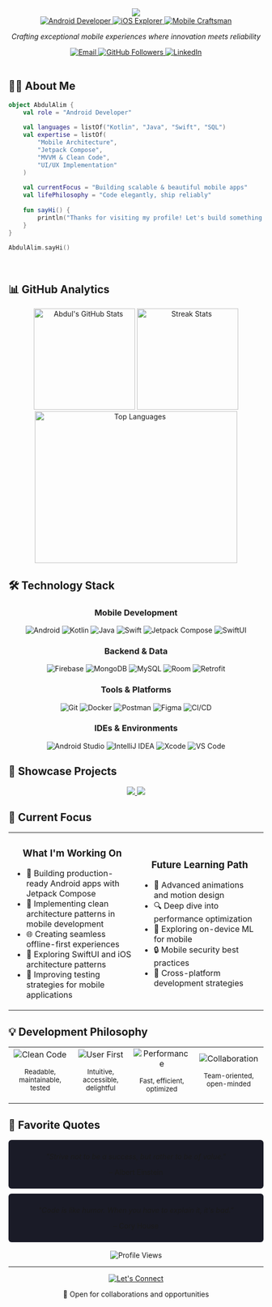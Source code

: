 <div align="center">
  <img src="https://readme-typing-svg.herokuapp.com/?lines=Hello,%20World!%20👋;I'm%20Abdul%20Alim....;Mobile%20Developer%20Extraordinaire&font=Fira%20Code&center=true&width=600&height=50&duration=3000&pause=1000">
</div>

<div align="center">
  <a href="https://github.com/alims-repo">
    <img src="https://img.shields.io/badge/Android-Developer-3DDC84?style=for-the-badge&logo=android&logoColor=white" alt="Android Developer"/>
  </a>
  <a href="https://github.com/alims-repo">
    <img src="https://img.shields.io/badge/iOS-Explorer-000000?style=for-the-badge&logo=apple&logoColor=white" alt="iOS Explorer"/>
  </a>
  <a href="https://github.com/alims-repo">
    <img src="https://img.shields.io/badge/Mobile-Craftsman-1DA1F2?style=for-the-badge&logo=react&logoColor=white" alt="Mobile Craftsman"/>
  </a>
</div>

<p align="center">
  <i>Crafting exceptional mobile experiences where innovation meets reliability</i>
</p>

<div align="center">
  <a href="mailto:sourav.0.alim@gmail.com">
    <img src="https://img.shields.io/badge/Email-D14836?style=for-the-badge&logo=gmail&logoColor=white" alt="Email"/>
  </a>
  <a href="https://github.com/alims-repo">
    <img src="https://img.shields.io/github/followers/alims-repo?label=Follow&style=for-the-badge&logo=github" alt="GitHub Followers"/>
  </a>
  <a href="https://linkedin.com/">
    <img src="https://img.shields.io/badge/LinkedIn-0077B5?style=for-the-badge&logo=linkedin&logoColor=white" alt="LinkedIn"/>
  </a>
</div>

<br>

## 👨‍💻 About Me

```kotlin
object AbdulAlim {
    val role = "Android Developer"
    
    val languages = listOf("Kotlin", "Java", "Swift", "SQL")
    val expertise = listOf(
        "Mobile Architecture", 
        "Jetpack Compose", 
        "MVVM & Clean Code",
        "UI/UX Implementation"
    )
    
    val currentFocus = "Building scalable & beautiful mobile apps"
    val lifePhilosophy = "Code elegantly, ship reliably"
    
    fun sayHi() {
        println("Thanks for visiting my profile! Let's build something amazing.")
    }
}

AbdulAlim.sayHi()
```

<br clear="both">

## 📊 GitHub Analytics

<div align="center">
  <img height="200em" src="https://github-readme-stats.vercel.app/api?username=alims-repo&show_icons=true&theme=tokyonight&hide_border=true&count_private=true&bg_color=1a1b27&text_color=a9fef7&icon_color=f8d847&title_color=fe6e96" alt="Abdul's GitHub Stats" />
  <img height="200em" src="https://github-readme-streak-stats.herokuapp.com/?user=alims-repo&theme=tokyonight&hide_border=true&background=1a1b27&stroke=fe6e96&ring=f8d847&fire=fe6e96&currStreakNum=a9fef7&sideNums=a9fef7&currStreakLabel=f8d847&sideLabels=fe6e96&dates=a9fef7" alt="Streak Stats" />
</div>

<div align="center">
  <img height="300em" width="400em" src="https://github-readme-stats.vercel.app/api/top-langs/?username=alims-repo&theme=tokyonight&hide_border=true&layout=compact&langs_count=8&bg_color=1a1b27&text_color=a9fef7&icon_color=f8d847&title_color=fe6e96" alt="Top Languages" />
</div>

## 🛠️ Technology Stack

<div align="center">
  <h3>Mobile Development</h3>
  <img src="https://img.shields.io/badge/Android-3DDC84?style=for-the-badge&logo=android&logoColor=white" alt="Android" />
  <img src="https://img.shields.io/badge/Kotlin-0095D5?style=for-the-badge&logo=kotlin&logoColor=white" alt="Kotlin" />
  <img src="https://img.shields.io/badge/Java-ED8B00?style=for-the-badge&logo=openjdk&logoColor=white" alt="Java" />
  <img src="https://img.shields.io/badge/Swift-FA7343?style=for-the-badge&logo=swift&logoColor=white" alt="Swift" />
  <img src="https://img.shields.io/badge/Jetpack_Compose-4285F4?style=for-the-badge&logo=jetpackcompose&logoColor=white" alt="Jetpack Compose" />
  <img src="https://img.shields.io/badge/SwiftUI-0D96F6?style=for-the-badge&logo=swift&logoColor=white" alt="SwiftUI" />
  
  <h3>Backend & Data</h3>
  <img src="https://img.shields.io/badge/Firebase-FFCA28?style=for-the-badge&logo=firebase&logoColor=black" alt="Firebase" />
  <img src="https://img.shields.io/badge/MongoDB-4EA94B?style=for-the-badge&logo=mongodb&logoColor=white" alt="MongoDB" />
  <img src="https://img.shields.io/badge/MySQL-00000F?style=for-the-badge&logo=mysql&logoColor=white" alt="MySQL" />
  <img src="https://img.shields.io/badge/Room-3DDC84?style=for-the-badge&logo=android&logoColor=white" alt="Room" />
  <img src="https://img.shields.io/badge/Retrofit-00BFFF?style=for-the-badge&logo=square&logoColor=white" alt="Retrofit" />
  
  <h3>Tools & Platforms</h3>
  <img src="https://img.shields.io/badge/Git-F05032?style=for-the-badge&logo=git&logoColor=white" alt="Git" />
  <img src="https://img.shields.io/badge/Docker-2CA5E0?style=for-the-badge&logo=docker&logoColor=white" alt="Docker" />
  <img src="https://img.shields.io/badge/Postman-FF6C37?style=for-the-badge&logo=Postman&logoColor=white" alt="Postman" />
  <img src="https://img.shields.io/badge/Figma-F24E1E?style=for-the-badge&logo=figma&logoColor=white" alt="Figma" />
  <img src="https://img.shields.io/badge/CI/CD-4285F4?style=for-the-badge&logo=github-actions&logoColor=white" alt="CI/CD" />
  
  <h3>IDEs & Environments</h3>
  <img src="https://img.shields.io/badge/Android_Studio-3DDC84?style=for-the-badge&logo=android-studio&logoColor=white" alt="Android Studio" />
  <img src="https://img.shields.io/badge/IntelliJ_IDEA-000000?style=for-the-badge&logo=intellij-idea&logoColor=white" alt="IntelliJ IDEA" />
  <img src="https://img.shields.io/badge/Xcode-147EFB?style=for-the-badge&logo=xcode&logoColor=white" alt="Xcode" />
  <img src="https://img.shields.io/badge/VSCode-0078D4?style=for-the-badge&logo=visual%20studio%20code&logoColor=white" alt="VS Code" />
</div>

## 🌟 Showcase Projects

<div align="center">
  <a href="https://github.com/alims-repo">
    <img src="https://github-readme-stats.vercel.app/api/pin/?username=alims-repo&repo=Prayer-Times-KMM&theme=tokyonight&hide_border=true&bg_color=1a1b27&text_color=a9fef7&icon_color=f8d847&title_color=fe6e96" />
  </a>
  <a href="https://github.com/alims-repo">
    <img src="https://github-readme-stats.vercel.app/api/pin/?username=alims-repo&repo=Quran-API&theme=tokyonight&hide_border=true&bg_color=1a1b27&text_color=a9fef7&icon_color=f8d847&title_color=fe6e96" />
  </a>
</div>

## 🚀 Current Focus

<table>
  <tr>
    <td width="50%">
      <h3 align="center">What I'm Working On</h3>
      <ul>
        <li>📱 Building production-ready Android apps with Jetpack Compose</li>
        <li>🔄 Implementing clean architecture patterns in mobile development</li>
        <li>🌐 Creating seamless offline-first experiences</li>
        <li>🍎 Exploring SwiftUI and iOS architecture patterns</li>
        <li>🧪 Improving testing strategies for mobile applications</li>
      </ul>
    </td>
    <td width="50%">
      <h3 align="center">Future Learning Path</h3>
      <ul>
        <li>🎯 Advanced animations and motion design</li>
        <li>🔍 Deep dive into performance optimization</li>
        <li>🧠 Exploring on-device ML for mobile</li>
        <li>🔒 Mobile security best practices</li>
        <li>🌉 Cross-platform development strategies</li>
      </ul>
    </td>
  </tr>
</table>

## 💡 Development Philosophy

<div align="center">
  <table>
    <tr>
      <td align="center">
        <img src="https://img.shields.io/badge/Clean_Code-3DDC84?style=for-the-badge" alt="Clean Code"/>
        <p><small>Readable, maintainable, tested</small></p>
      </td>
      <td align="center">
        <img src="https://img.shields.io/badge/User_First-FF6C37?style=for-the-badge" alt="User First"/>
        <p><small>Intuitive, accessible, delightful</small></p>
      </td>
      <td align="center">
        <img src="https://img.shields.io/badge/Performance-4285F4?style=for-the-badge" alt="Performance"/>
        <p><small>Fast, efficient, optimized</small></p>
      </td>
      <td align="center">
        <img src="https://img.shields.io/badge/Collaboration-F24E1E?style=for-the-badge" alt="Collaboration"/>
        <p><small>Team-oriented, open-minded</small></p>
      </td>
    </tr>
  </table>
</div>

## 📜 Favorite Quotes

<div align="center">
  <div style="background-color: #1a1b27; padding: 10px; border-radius: 6px; margin-bottom: 10px;">
    <p><i>"Strive not to be a success, but rather to be of value."</i></p>
    <p>– Albert Einstein</p>
  </div>
  
  <div style="background-color: #1a1b27; padding: 10px; border-radius: 6px;">
    <p><i>"Code is like humor. When you have to explain it, it's bad."</i></p>
    <p>– Cory House</p>
  </div>
</div>

<br>

<div align="center">
  <img src="https://komarev.com/ghpvc/?username=alims-repo&style=for-the-badge&color=blue" alt="Profile Views"/>
</div>

---

<div align="center">
  <a href="https://github.com/alims-repo">
    <img src="https://img.shields.io/badge/Let's_Connect-4285F4?style=for-the-badge" alt="Let's Connect"/>
  </a>
  <p>💼 Open for collaborations and opportunities</p>
</div>
